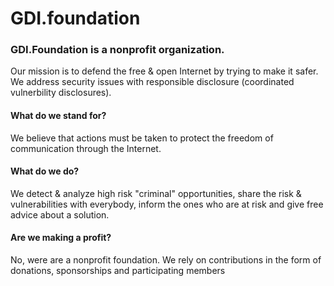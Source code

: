 # GDI.foundation

### GDI.Foundation is a nonprofit organization. 
Our mission is to defend the free & open Internet by trying to make it safer.
We address security issues with responsible disclosure (coordinated vulnerbility disclosures).

#### What do we stand for?
We believe that actions must be taken to protect the freedom of communication through the Internet.

#### What do we do?
We detect & analyze high risk "criminal" opportunities, share the risk & vulnerabilities with everybody, inform the ones who are at risk and give free advice about a solution.

#### Are we making a profit?
No, were are a nonprofit foundation. We rely on contributions in the form of donations, sponsorships and participating members

